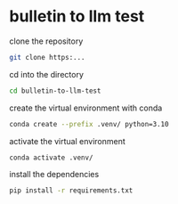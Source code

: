 # bulletin to llm test

clone the repository

```bash
git clone https:...
```

cd into the directory

```bash
cd bulletin-to-llm-test
```

create the virtual environment with conda

```bash
conda create --prefix .venv/ python=3.10
```

activate the virtual environment

```bash
conda activate .venv/
```



install the dependencies

```bash
pip install -r requirements.txt
```

